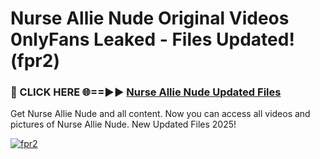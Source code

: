 # Nurse Allie Nude Original Videos 0nlyFans Leaked - Files Updated! (fpr2)

<h3>🔴 CLICK HERE 🌐==►► <a href="https://tinyurl.com/y5r63du9" rel="nofollow">Nurse Allie Nude Updated Files</a></h3>

Get Nurse Allie Nude and all content. Now you can access all videos and pictures of Nurse Allie Nude. New Updated Files 2025!

[![fpr2](https://i.imgur.com/UVo9nyh.gif)](https://tinyurl.com/y5r63du9)